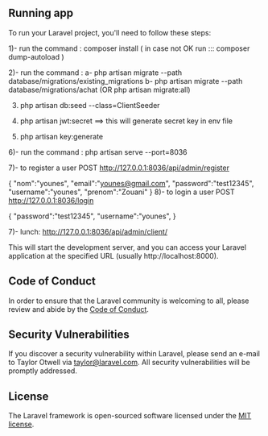 ## Running app

To run your Laravel project, you'll need to follow these steps:


1)- run the command :  composer install ( in case not OK run ::: composer dump-autoload )

2)- run the command : 
    a- php artisan migrate --path database/migrations/existing_migrations
    b- php artisan migrate --path database/migrations/achat (OR php artisan migrate:all)

3) php artisan db:seed --class=ClientSeeder

4) php artisan jwt:secret  ==> this will generate secret key in env file

5) php artisan key:generate

6)- run the command : php artisan serve --port=8036

7)- to register a user 
POST http://127.0.0.1:8036/api/admin/register

{
    "nom":"younes",
    "email":"younes@gmail.com",
    "password":"test12345",
    "username":"younes",
    "prenom":"Zouani"
}
8)- to login a user 
POST http://127.0.0.1:8036/login

{
    "password":"test12345",
    "username":"younes",
}

7)- lunch: http://127.0.0.1:8036/api/admin/client/

This will start the development server, and you can access your Laravel application at the specified URL (usually http://localhost:8000).


## Code of Conduct

In order to ensure that the Laravel community is welcoming to all, please review and abide by the [Code of Conduct](https://laravel.com/docs/contributions#code-of-conduct).

## Security Vulnerabilities

If you discover a security vulnerability within Laravel, please send an e-mail to Taylor Otwell via [taylor@laravel.com](mailto:taylor@laravel.com). All security vulnerabilities will be promptly addressed.

## License

The Laravel framework is open-sourced software licensed under the [MIT license](https://opensource.org/licenses/MIT).
